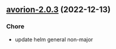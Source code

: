

## [avorion-2.0.3](https://github.com/truecharts/charts/compare/avorion-2.0.2...avorion-2.0.3) (2022-12-13)

### Chore

- update helm general non-major
  
  